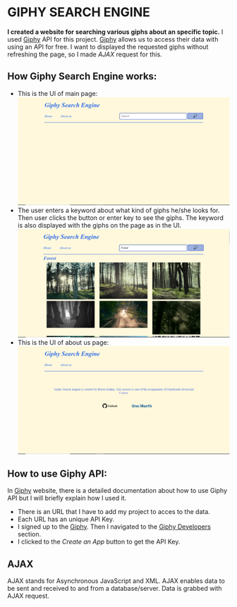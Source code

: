# GIPHY SEARCH ENGINE

**I created a website for searching various giphs about an specific topic.** 
I used [Giphy](giphy.com) API for this project. [Giphy](giphy.com) allows us to access their data with using an API for free.
I want to displayed the requested giphs without refreshing the page, so I made *AJAX* request for this. 

## How Giphy Search Engine works:
- This is the UI of main page: 
![Main Page UI](assets/interface/mainPage.PNG)
- The user enters a keyword about what kind of giphs he/she looks for. Then user clicks the button or enter key to see the giphs. The keyword is also displayed with the giphs on the page as in the UI.
![Search result](assets/interface/searchResult.PNG)
- This is the UI of about us page:
![About Us Page](assets/interface/aboutUs.PNG)

## How to use Giphy API:
In [Giphy](giphy.com) website, there is a detailed documentation about how to use Giphy API but I will briefly explain how I used it.
- There is an URL that I have to add my project to acces to the data. 
- Each URL has an unique API Key.
- I signed up to the [Giphy](giphy.com). Then I navigated to the [Giphy Developers](developers.giphy.com/docs/) section.
- I clicked to the *Create an App* button to get the API Key.

## AJAX
AJAX stands for Asynchronous JavaScript and XML. AJAX enables data to be sent and received to and from a database/server.
Data is grabbed with AJAX request.


